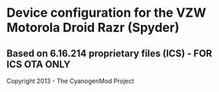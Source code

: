 Device configuration for the VZW Motorola Droid Razr (Spyder)
===============================

Based on 6.16.214 proprietary files (ICS) - FOR ICS OTA ONLY
---------------

Copyright 2013 - The CyanogenMod Project
